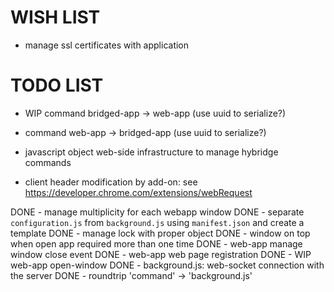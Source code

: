 # WISH LIST
- manage ssl certificates with application

# TODO LIST

- WIP command bridged-app -> web-app (use uuid to serialize?)
- command web-app -> bridged-app (use uuid to serialize?)

- javascript object web-side infrastructure to manage hybridge commands

- client header modification by add-on: see https://developer.chrome.com/extensions/webRequest

DONE - manage multiplicity for each webapp window
DONE - separate `configuration.js` from `background.js` using `manifest.json` and create a template
DONE - manage lock with proper object
DONE - window on top when open app required more than one time
DONE - web-app manage window close event
DONE - web-app web page registration
DONE - WIP web-app open-window
DONE - background.js: web-socket connection with the server
DONE - roundtrip 'command' -> 'background.js'